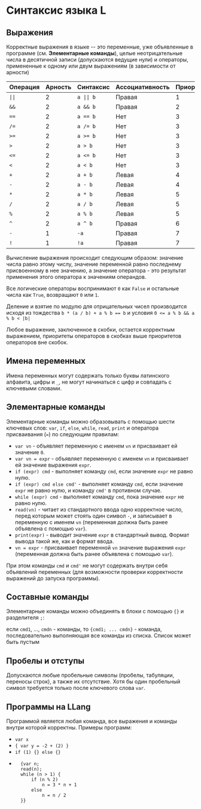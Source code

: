 # Синтаксис языка L

## Выражения

Корректные выражения в языке -- это переменные, уже объявленные в программе (см. **Элементарные команды**), целые неотрицательные числа в десятичной записи (допускаются ведущие нули) и операторы, примененные к одному или двум выражениям (в зависимости от арности)

Операция | Арность | Синтаксис | Ассоциативность | Приоритет
---------|---------|-----------|-----------------|----------
 `\|\|`  | 2       | `a \|\| b`| Правая          | 1
 `&&`    | 2       | `a && b`  | Правая          | 2
 `==`    | 2       | `a == b`  | Нет             | 3
 `/=`    | 2       | `a /= b`  | Нет             | 3
 `>=`    | 2       | `a >= b`  | Нет             | 3
 `>`     | 2       | `a > b`   | Нет             | 3
 `<=`    | 2       | `a <= b`  | Нет             | 3
 `<`     | 2       | `a < b`   | Нет             | 3
 `+`     | 2       | `a + b`   | Левая           | 4
 `-`     | 2       | `a - b`   | Левая           | 4
 `*`     | 2       | `a * b`   | Левая           | 5
 `/`     | 2       | `a / b`   | Левая           | 5
 `%`     | 2       | `a % b`   | Левая           | 5
 `^`     | 2       | `a ^ b`   | Правая          | 6
 `-`     | 1       | `-a`      | Правая          | 7
 `!`     | 1       | `!a`      | Правая          | 7

Вычисление выражения происходит следующим образом: значение числа равно этому числу, значение переменной равно последнему присвоенному в нее значению, а значение оператора - это результат применения этого оператора к значениям операндов.

Все логические операторы воспринимают `0` как `False` и остальные числа как `True`, возвращают `0` или `1`.

Деление и взятие по модулю для отрицательных чисел производится исходя из тождества `b * (a / b) + a % b == b` и условия `0 <= a % b && a % b < |b|`

Любое выражение, заключенное в скобки, остается корректным выражением, приоритеты операторов в скобках выше приоритетов операторов вне скобок.
 
 
## Имена переменных

Имена переменных могут содержать только буквы латинского алфавита, цифры и `_`, не могут начинаться с цифр и совпадать с ключевыми словами.

## Элементарные команды

Элементарные команды можно образовывать с помощью шести ключевых слов: `var`, `if`, `else`, `while`, `read`, `print` и оператора присваивания (`=`) по следующим правилам:

- `var vn` - объявляет переменную с именем `vn` и присваивает ей значение `0`.
- `var vn = expr` - объявляет переменную с именем `vn` и присваивает ей значение выражения `expr`.
- `if (expr) cmd` - выполняет команду `cmd`, если значение `expr` не равно нулю.
- `if (expr) cmd else cmd'` - выполняет команду `cmd`, если значение `expr` не равно нулю, и команду `cmd'` в противном случае.
- `while (expr) cmd` - выполняет команду `cmd`, пока значение `expr` не равно нулю.
- `read(vn)` - читает из стандартного ввода одно корректное число, перед которым может стоять один символ `-`, и записывает в переменную с именем `vn` (переменная должна быть ранее объявлена с помощью `var`).
- `print(expr)` - выводит значение `expr` в стандартный вывод. Формат вывода такой же, как и формат ввода.
- `vn = expr` - присваивает переменной `vn` значение выражения `expr` (переменная должна быть ранее объявлена с помощью `var`).

При этом команды `cmd` и `cmd'` не могут содержать внутри себя объявлений переменных (для возможности проверки корректности выражений до запуска программы).

## Составные команды

Элементарные команды можно объединять в блоки с помощью `{}` и разделителя `;`:

если `cmd1`, ..., `cmdn` - команды, то `{cmd1; ... cmdn}` - команда, последовательно выполняющая все команды из списка. Список может быть пустым

## Пробелы и отступы

Допускаются любые пробельные символы (пробелы, табуляции, переносы строк), а также их отсутствие. Хотя бы один пробельный символ требуется только после ключевого слова `var`.

## Программы на LLang
Программой является любая команда, все выражения и команды внутри которой корректны. Примеры программ:

* `var x`
* `{ var y = -2 + (2) }`
* `if (1) {} else {}`
* ``` 
	{var n;
	read(n);
	while (n > 1) {
		if (n % 2) 
			n = 3 * n + 1
		else
			n = n / 2
	}}
